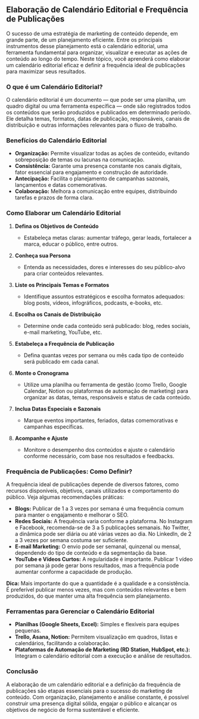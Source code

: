 
## Elaboração de Calendário Editorial e Frequência de Publicações

O sucesso de uma estratégia de marketing de conteúdo depende, em grande parte, de um planejamento eficiente. Entre os principais instrumentos desse planejamento está o calendário editorial, uma ferramenta fundamental para organizar, visualizar e executar as ações de conteúdo ao longo do tempo. Neste tópico, você aprenderá como elaborar um calendário editorial eficaz e definir a frequência ideal de publicações para maximizar seus resultados.

### O que é um Calendário Editorial?

O calendário editorial é um documento — que pode ser uma planilha, um quadro digital ou uma ferramenta específica — onde são registrados todos os conteúdos que serão produzidos e publicados em determinado período. Ele detalha temas, formatos, datas de publicação, responsáveis, canais de distribuição e outras informações relevantes para o fluxo de trabalho.

### Benefícios do Calendário Editorial

- **Organização:** Permite visualizar todas as ações de conteúdo, evitando sobreposição de temas ou lacunas na comunicação.
- **Consistência:** Garante uma presença constante nos canais digitais, fator essencial para engajamento e construção de autoridade.
- **Antecipação:** Facilita o planejamento de campanhas sazonais, lançamentos e datas comemorativas.
- **Colaboração:** Melhora a comunicação entre equipes, distribuindo tarefas e prazos de forma clara.

### Como Elaborar um Calendário Editorial

1. **Defina os Objetivos de Conteúdo**
   - Estabeleça metas claras: aumentar tráfego, gerar leads, fortalecer a marca, educar o público, entre outros.

2. **Conheça sua Persona**
   - Entenda as necessidades, dores e interesses do seu público-alvo para criar conteúdos relevantes.

3. **Liste os Principais Temas e Formatos**
   - Identifique assuntos estratégicos e escolha formatos adequados: blog posts, vídeos, infográficos, podcasts, e-books, etc.

4. **Escolha os Canais de Distribuição**
   - Determine onde cada conteúdo será publicado: blog, redes sociais, e-mail marketing, YouTube, etc.

5. **Estabeleça a Frequência de Publicação**
   - Defina quantas vezes por semana ou mês cada tipo de conteúdo será publicado em cada canal.

6. **Monte o Cronograma**
   - Utilize uma planilha ou ferramenta de gestão (como Trello, Google Calendar, Notion ou plataformas de automação de marketing) para organizar as datas, temas, responsáveis e status de cada conteúdo.

7. **Inclua Datas Especiais e Sazonais**
   - Marque eventos importantes, feriados, datas comemorativas e campanhas específicas.

8. **Acompanhe e Ajuste**
   - Monitore o desempenho dos conteúdos e ajuste o calendário conforme necessário, com base nos resultados e feedbacks.

### Frequência de Publicações: Como Definir?

A frequência ideal de publicações depende de diversos fatores, como recursos disponíveis, objetivos, canais utilizados e comportamento do público. Veja algumas recomendações práticas:

- **Blogs:** Publicar de 1 a 3 vezes por semana é uma frequência comum para manter o engajamento e melhorar o SEO.
- **Redes Sociais:** A frequência varia conforme a plataforma. No Instagram e Facebook, recomenda-se de 3 a 5 publicações semanais. No Twitter, a dinâmica pode ser diária ou até várias vezes ao dia. No LinkedIn, de 2 a 3 vezes por semana costuma ser suficiente.
- **E-mail Marketing:** O envio pode ser semanal, quinzenal ou mensal, dependendo do tipo de conteúdo e da segmentação da base.
- **YouTube e Vídeos Curtos:** A regularidade é importante. Publicar 1 vídeo por semana já pode gerar bons resultados, mas a frequência pode aumentar conforme a capacidade de produção.

**Dica:** Mais importante do que a quantidade é a qualidade e a consistência. É preferível publicar menos vezes, mas com conteúdos relevantes e bem produzidos, do que manter uma alta frequência sem planejamento.

### Ferramentas para Gerenciar o Calendário Editorial

- **Planilhas (Google Sheets, Excel):** Simples e flexíveis para equipes pequenas.
- **Trello, Asana, Notion:** Permitem visualização em quadros, listas e calendários, facilitando a colaboração.
- **Plataformas de Automação de Marketing (RD Station, HubSpot, etc.):** Integram o calendário editorial com a execução e análise de resultados.

### Conclusão

A elaboração de um calendário editorial e a definição da frequência de publicações são etapas essenciais para o sucesso do marketing de conteúdo. Com organização, planejamento e análise constante, é possível construir uma presença digital sólida, engajar o público e alcançar os objetivos de negócio de forma sustentável e eficiente.
```
